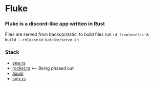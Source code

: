 # Fluke
### Fluke is a discord-like app written in Rust

Files are served from backup/static, to build files run 
`cd frontend`
`trunk build --release` 
or run `dev/serve.sh`

### Stack
- [yew.rs](https://yew.rs/)
- [rocket.rs](https://rocket.rs/)  <-- Being phased out
- [axum](https://github.com/tokio-rs/axum)
- [sqlx.rs](https://docs.rs/sqlx/0.6.3/sqlx/index.html)
